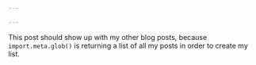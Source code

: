 ```yaml
---

---
```

This post should show up with my other blog posts, because `import.meta.glob()` is returning a list of all my posts in order to create my list.